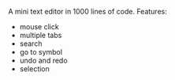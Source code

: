 A mini text editor in 1000 lines of code.
Features:
- mouse click
- multiple tabs
- search
- go to symbol
- undo and redo
- selection